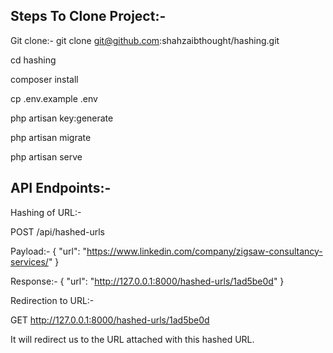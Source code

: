 ## Steps To Clone Project:-

Git clone:- git clone git@github.com:shahzaibthought/hashing.git

cd hashing

composer install

cp .env.example .env

php artisan key:generate

php artisan migrate

php artisan serve

## API Endpoints:-

Hashing of URL:-

POST /api/hashed-urls

Payload:- { 
  "url": "https://www.linkedin.com/company/zigsaw-consultancy-services/"
}

Response:- {
  "url": "http://127.0.0.1:8000/hashed-urls/1ad5be0d"
}

Redirection to URL:-

GET http://127.0.0.1:8000/hashed-urls/1ad5be0d

It will redirect us to the URL attached with this hashed URL.
